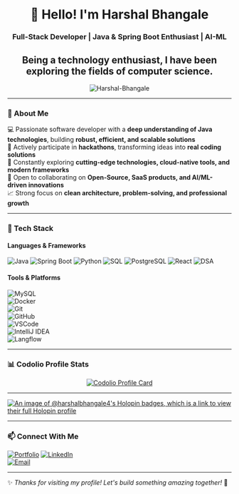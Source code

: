 <!-- GitHub Profile README -->

<h1 align="center">👋 Hello! I'm Harshal Bhangale</h1>
<h3 align="center">Full-Stack Developer | Java & Spring Boot Enthusiast | AI-ML  </h3>
<h2 align="center"> Being a technology enthusiast, I have been exploring the fields of computer science. </h2>

<p align="center">
  <img src="https://komarev.com/ghpvc/?username=Harshal-Bhangale&label=Profile%20views&color=0e75b6&style=flat" alt="Harshal-Bhangale" />
</p>

---

### 🚀 About Me  
💻 Passionate software developer with a **deep understanding of Java technologies**, building **robust, efficient, and scalable solutions**  
🎯 Actively participate in **hackathons**, transforming ideas into **real coding solutions**  
🌱 Constantly exploring **cutting-edge technologies, cloud-native tools, and modern frameworks**  
🤝 Open to collaborating on **Open-Source, SaaS products, and AI/ML-driven innovations**  
📈 Strong focus on **clean architecture, problem-solving, and professional growth**  

---

### 🧰 Tech Stack

#### Languages & Frameworks  
![Java](https://img.shields.io/badge/Java-ED8B00?style=for-the-badge&logo=openjdk&logoColor=white)
![Spring Boot](https://img.shields.io/badge/SpringBoot-6DB33F?style=for-the-badge&logo=springboot&logoColor=white)
![Python](https://img.shields.io/badge/Python-3776AB?style=for-the-badge&logo=python&logoColor=white)
![SQL](https://img.shields.io/badge/SQL-005C84?style=for-the-badge&logo=sql&logoColor=white)
![PostgreSQL](https://img.shields.io/badge/PostgreSQL-336791?style=for-the-badge&logo=postgresql&logoColor=white)
![React](https://img.shields.io/badge/React-20232A?style=for-the-badge&logo=react&logoColor=61DAFB)
![DSA](https://img.shields.io/badge/DSA-Algorithmic%20Problem%20Solving-blueviolet?style=for-the-badge)

#### Tools & Platforms  
![MySQL](https://img.shields.io/badge/MySQL-005C84?style=for-the-badge&logo=mysql&logoColor=white)  
![Docker](https://img.shields.io/badge/Docker-2496ED?style=for-the-badge&logo=docker&logoColor=white)  
![Git](https://img.shields.io/badge/Git-F05032?style=for-the-badge&logo=git&logoColor=white)  
![GitHub](https://img.shields.io/badge/GitHub-181717?style=for-the-badge&logo=github&logoColor=white)  
![VSCode](https://img.shields.io/badge/VS%20Code-007ACC?style=for-the-badge&logo=visual-studio-code&logoColor=white)  
![IntelliJ IDEA](https://img.shields.io/badge/IntelliJ%20IDEA-000000?style=for-the-badge&logo=intellijidea&logoColor=white)  
![Langflow](https://img.shields.io/badge/Langflow-FF6F00?style=for-the-badge&logo=ai&logoColor=white)  

---

### 📊 Codolio Profile Stats

<p align="center">
  <a href="https://codolio.com/profile/Yu2P26TZ">
    <img src="https://codolio.com/profile/Yu2P26TZ/card" alt="Codolio Profile Card" />
  </a>
</p>

---

[![An image of @harshalbhangale4's Holopin badges, which is a link to view their full Holopin profile](https://holopin.me/harshalbhangale4)](https://holopin.io/@harshalbhangale4)

---

### 📫 Connect With Me  
[![Portfolio](https://harshal-dev.vercel.app/)](https://harshal-dev.vercel.app/)
[![LinkedIn](https://img.shields.io/badge/LinkedIn-0077B5?style=flat-square&logo=linkedin&logoColor=white)](https://www.linkedin.com/in/harshal-bhangale-5b803623a/)  
[![Email](https://img.shields.io/badge/Email-D14836?style=flat-square&logo=gmail&logoColor=white)](mailto:harshalbhangale90@gmail.com)  

---

✨ *Thanks for visiting my profile! Let's build something amazing together!* 🚀
